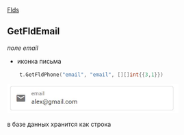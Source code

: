 [Flds](/flds/README.md)

## GetFldEmail
*поле email*

* иконка письма

```go
    t.GetFldPhone("email", "email", [][]int{{3,1}})
```
<img src="flds/fld_email_01.jpg" style="max-width: 400px; width: 90%">

в базе данных хранится как строка
